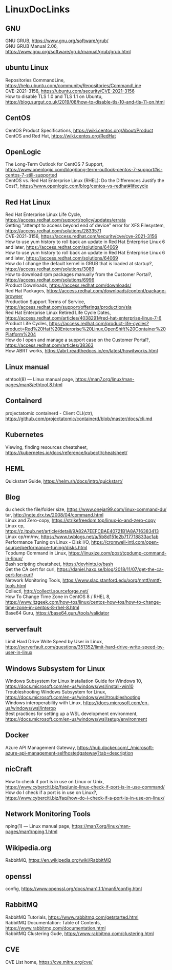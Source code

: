 # LinuxDocLinks

## GNU
GNU GRUB, https://www.gnu.org/software/grub/<br>
GNU GRUB Manual 2.06, https://www.gnu.org/software/grub/manual/grub/grub.html<br>

## ubuntu Linux
Repositories CommandLine, https://help.ubuntu.com/community/Repositories/CommandLine<br> 
CVE-2021-3156, https://ubuntu.com/security/CVE-2021-3156<br>
How to disable TLS 1.0 and TLS 1.1 on Ubuntu, https://blog.surgut.co.uk/2019/08/how-to-disable-tls-10-and-tls-11-on.html<br>

## CentOS
CentOS Product Specifications, https://wiki.centos.org/About/Product<br>
CentOS and Red Hat, https://wiki.centos.org/RedHat<br>

## OpenLogic
The Long-Term Outlook for CentOS 7 Support, https://www.openlogic.com/blog/long-term-outlook-centos-7-support#is-centos-7-still-supported<br>
CentOS vs. Red Hat Enterprise Linux (RHEL): Do the Differences Justify the Cost?, https://www.openlogic.com/blog/centos-vs-redhat#lifecycle<br>

## Red Hat Linux
Red Hat Enterprise Linux Life Cycle, https://access.redhat.com/support/policy/updates/errata<br>
Getting "attempt to access beyond end of device" error for XFS Filesystem, https://access.redhat.com/solutions/2833571<br>
CVE-2021-3156, https://access.redhat.com/security/cve/cve-2021-3156<br>
How to use yum history to roll back an update in Red Hat Enterprise Linux 6 and later, https://access.redhat.com/solutions/64069<br>
How to use yum history to roll back an update in Red Hat Enterprise Linux 6 and later, https://access.redhat.com/solutions/64069<br>
How do I change the default kernel in GRUB that is loaded at startup?, https://access.redhat.com/solutions/3089<br>
How to download rpm packages manually from the Customer Portal?, https://access.redhat.com/solutions/6996<br>
Product Downloads, https://access.redhat.com/downloads/<br>
Red Hat Packages, https://access.redhat.com/downloads/content/package-browser<br>
Production Support Terms of Service, https://access.redhat.com/support/offerings/production/sla<br>
Red Hat Enterprise Linux Retired Life Cycle Dates, https://access.redhat.com/articles/4038291#red-hat-enterprise-linux-7-6<br>
Product Life Cycles, https://access.redhat.com/product-life-cycles?product=Red%20Hat%20Enterprise%20Linux,OpenShift%20Container%20Platform%204<br>
How do I open and manage a support case on the Customer Portal?, https://access.redhat.com/articles/38363<br>
How ABRT works, https://abrt.readthedocs.io/en/latest/howitworks.html<br>

## Linux manual
ethtool(8) — Linux manual page, https://man7.org/linux/man-pages/man8/ethtool.8.html<br>

## Containerd
projectatomic containerd - Client CLI(ctr), https://github.com/projectatomic/containerd/blob/master/docs/cli.md<br>

## Kubernetes
Viewing, finding resources cheatsheet, https://kubernetes.io/docs/reference/kubectl/cheatsheet/<br>

## HEML
Quickstart Guide, https://helm.sh/docs/intro/quickstart/<br>

## Blog
du check the file/folder size, https://www.onejar99.com/linux-command-du/<br>
tar, http://note.drx.tw/2008/04/command.html<br>
Linux and Zero-copy, https://strikefreedom.top/linux-io-and-zero-copy<br>
Linux cp, https://z.itpub.net/article/detail/9A82A7EEFCBAE40721B1A8A716383413<br>
Linux cp/rm/mv, https://www.twblogs.net/a/5b8d151e2b717718833ac1ab<br>
Performance Tuning on Linux - Disk I/O, https://cromwell-intl.com/open-source/performance-tuning/disks.html<br>
Tcpdump Command in Linux, https://linuxize.com/post/tcpdump-command-in-linux/<br>
Bash scripting cheatsheet, https://devhints.io/bash<br>
Get the CA cert for curl, https://daniel.haxx.se/blog/2018/11/07/get-the-ca-cert-for-curl/<br>
Network Monitoring Tools, https://www.slac.stanford.edu/xorg/nmtf/nmtf-tools.html<br>
Collectl, http://collectl.sourceforge.net/<br>
How To Change Time Zone in CentOS 8 / RHEL 8, https://www.itzgeek.com/how-tos/linux/centos-how-tos/how-to-change-time-zone-in-centos-8-rhel-8.html<br>
Base64 Guru, https://base64.guru/tools/validator<br>

## serverfault
Limit Hard Drive Write Speed by User in Linux, https://serverfault.com/questions/351352/limit-hard-drive-write-speed-by-user-in-linux<br>

## Windows Subsystem for Linux
Windows Subsystem for Linux Installation Guide for Windows 10, https://docs.microsoft.com/en-us/windows/wsl/install-win10<br>
Troubleshooting Windows Subsystem for Linux, https://docs.microsoft.com/en-us/windows/wsl/troubleshooting<br>
Windows interoperability with Linux, https://docs.microsoft.com/en-us/windows/wsl/interop<br>
Best practices for setting up a WSL development environment, https://docs.microsoft.com/en-us/windows/wsl/setup/environment<br>

## Docker
Azure API Management Gateway, https://hub.docker.com/_/microsoft-azure-api-management-selfhostedgateway?tab=description<br>

## nicCraft
How to check if port is in use on Linux or Unix, https://www.cyberciti.biz/faq/unix-linux-check-if-port-is-in-use-command/<br>
How do I check if a port is in use on Linux?, https://www.cyberciti.biz/faq/how-do-i-check-if-a-port-is-in-use-on-linux/<br>

## Network Monitoring Tools
nping(1) — Linux manual page, https://man7.org/linux/man-pages/man1/nping.1.html<br>

## Wikipedia.org 
RabbitMQ, https://en.wikipedia.org/wiki/RabbitMQ<br>

## openssl
config, https://www.openssl.org/docs/man1.1.1/man5/config.html<br>

## RabbitMQ
RabbitMQ Tutorials, https://www.rabbitmq.com/getstarted.html<br>
RabbitMQ Documentation: Table of Contents, https://www.rabbitmq.com/documentation.html<br>
RabbitMQ Clustering Gude, https://www.rabbitmq.com/clustering.html<br>

## CVE
CVE List home, https://cve.mitre.org/cve/<br>

